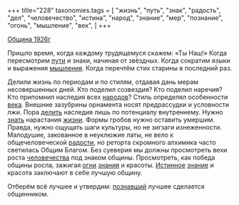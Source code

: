 +++
title="228"
taxonomies.tags = [
 "жизнь",
 "путь",
 "знак",
 "радость",
 "дел",
 "человечество",
 "истина",
 "народ",
 "знание",
 "мер",
 "познание",
 "огонь",
 "мышление",
 "век",
]
+++

[Община 1926г](/agni/1926)

Пришло время, когда каждому трудящемуся скажем: «Ты Наш!» Когда пересмотрим [пути](/tags/путь) и знаки, начиная от звёздных. Когда сократим языки и выражения [мышления](/tags/мышление). Когда перечтём стих старины в последний раз.   

Делили жизнь по периодам и по стилям, отдавая дань мерам несовершенных дней. Кто поделил созвездия? Кто поделил наречия? Кто припомнил наследия всех [народов](/tags/народ)? Стиль определял особенности [века](/tags/век). Внешние зазубрины орнамента носят предрассудки и условности лжи. Пора [делить](/tags/дел) наследия лишь по потенциалу внутреннему. Нужно [знать](/tags/познание) нарастания [жизни](/tags/жизнь). Формы гробов нужно оставить умершим. Правда, нужно ощущать шаги культуры, но не зигзаги изнеженности. Малодушие, закованное в неуклюжие латы, не вело к общечеловеческой [радости](/tags/радость), но реторта скромного алхимика часто светилась Общим Благом. Без суеверия мы должны просмотреть вехи роста [человечества](/tags/человечество) под знаком общины. Просмотреть, как победа общины росла, зажигая [огни](/tags/огонь) [знания](/tags/[знание](/tags/знание)) и красоты. [Истинное](/tags/истина) [знание](/tags/знание) и красота заключают в себе лучшую общину.   

Отберём всё лучшее и утвердим: [познавший](/tags/познание) лучшее сделается общинником.   

